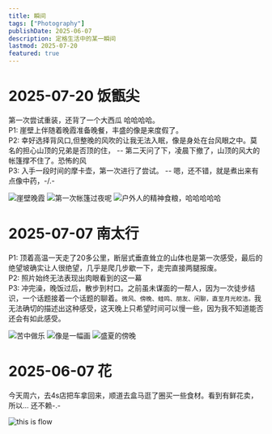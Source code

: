 ```yaml
---
title: 瞬间
tags: ["Photography"]
publishDate: 2025-06-07
description: 定格生活中的某一瞬间
lastmod: 2025-07-20
featured: true
---
```

# 2025-07-20 饭甑尖
第一次尝试重装，还背了一个大西瓜 哈哈哈哈。<br/>
P1: 崖壁上伴随着晚霞准备晚餐，丰盛的像是来度假了。<br/>
P2: 幸好选择背风口,但整晚的风吹的让我无法入眠，像是身处在台风眼之中。莫名的担心山顶的兄弟是否顶的住， -- 第二天问了下，凌晨下撤了，山顶的风大的帐篷撑不住了。恐怖的风<br/>
P3: 入手一段时间的摩卡壶，第一次进行了尝试。 -- 嗯，还不错，就是煮出来有点像中药，-/.\-

![崖壁晚霞](/static/photos/RandomShooting/20250720fanzengjian1.jpg)
![第一次帐篷过夜呢](/static/photos/RandomShooting/20250720fanzengjian2.jpg)
![户外人的精神食粮，哈哈哈哈哈](/static/photos/RandomShooting/20250720fanzengjian3.jpg)

# 2025-07-07 南太行
P1: 顶着高温一天走了20多公里，断层式垂直耸立的山体也是第一次感受，最后的绝望坡确实让人很绝望，几乎是爬几步歇一下，走完直接两腿报废。<br/>
P2: 照片始终无法表现出肉眼看到的这一幕<br/>
P3: 冲完澡，晚饭过后，散步到村口。之前虽未谋面的一帮人，因为一次徒步结识，一个话题接着一个话题的聊着。`微风、傍晚、蛙鸣、朋友、闲聊，直至月光皎洁。`我无法确切的描述出这种感受，这天晚上只希望时间可以慢一些，因为我不知道能否还会有如此感受。  

![苦中做乐](/static/photos/RandomShooting/20250707nantaixing1.jpg)
![像是一幅画](/static/photos/RandomShooting/20250707nantaixing2.jpg)
![盛夏的傍晚](/static/photos/RandomShooting/20250707nantaixing3.jpg)

# 2025-06-07 花
今天周六，去4s店把车拿回来，顺道去盒马逛了圈买一些食材。看到有鲜花卖，所以... 还不赖-.-  

![this is flow](/static/photos/RandomShooting/20250607flow1.jpg "Flow")
